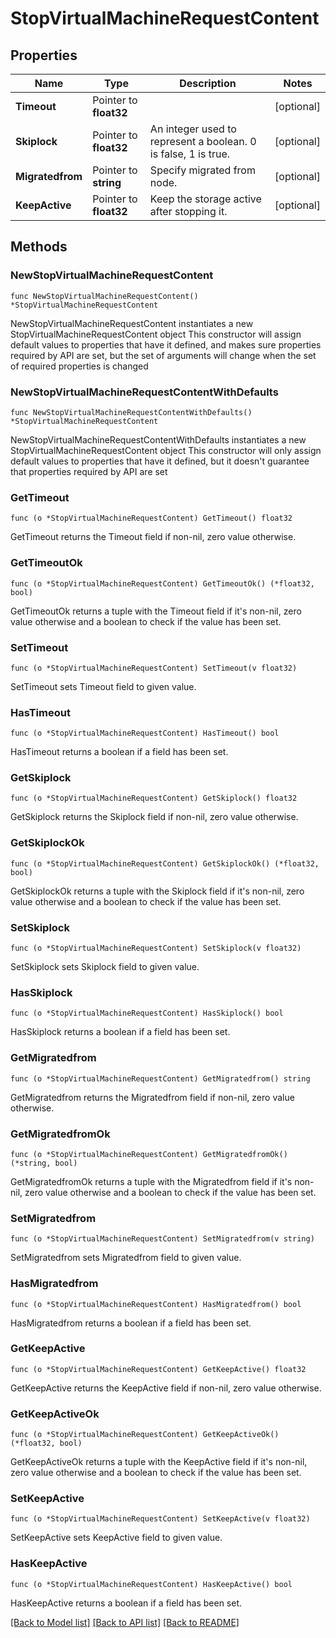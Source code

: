 # StopVirtualMachineRequestContent

## Properties

Name | Type | Description | Notes
------------ | ------------- | ------------- | -------------
**Timeout** | Pointer to **float32** |  | [optional] 
**Skiplock** | Pointer to **float32** | An integer used to represent a boolean. 0 is false, 1 is true. | [optional] 
**Migratedfrom** | Pointer to **string** | Specify migrated from node. | [optional] 
**KeepActive** | Pointer to **float32** | Keep the storage active after stopping it. | [optional] 

## Methods

### NewStopVirtualMachineRequestContent

`func NewStopVirtualMachineRequestContent() *StopVirtualMachineRequestContent`

NewStopVirtualMachineRequestContent instantiates a new StopVirtualMachineRequestContent object
This constructor will assign default values to properties that have it defined,
and makes sure properties required by API are set, but the set of arguments
will change when the set of required properties is changed

### NewStopVirtualMachineRequestContentWithDefaults

`func NewStopVirtualMachineRequestContentWithDefaults() *StopVirtualMachineRequestContent`

NewStopVirtualMachineRequestContentWithDefaults instantiates a new StopVirtualMachineRequestContent object
This constructor will only assign default values to properties that have it defined,
but it doesn't guarantee that properties required by API are set

### GetTimeout

`func (o *StopVirtualMachineRequestContent) GetTimeout() float32`

GetTimeout returns the Timeout field if non-nil, zero value otherwise.

### GetTimeoutOk

`func (o *StopVirtualMachineRequestContent) GetTimeoutOk() (*float32, bool)`

GetTimeoutOk returns a tuple with the Timeout field if it's non-nil, zero value otherwise
and a boolean to check if the value has been set.

### SetTimeout

`func (o *StopVirtualMachineRequestContent) SetTimeout(v float32)`

SetTimeout sets Timeout field to given value.

### HasTimeout

`func (o *StopVirtualMachineRequestContent) HasTimeout() bool`

HasTimeout returns a boolean if a field has been set.

### GetSkiplock

`func (o *StopVirtualMachineRequestContent) GetSkiplock() float32`

GetSkiplock returns the Skiplock field if non-nil, zero value otherwise.

### GetSkiplockOk

`func (o *StopVirtualMachineRequestContent) GetSkiplockOk() (*float32, bool)`

GetSkiplockOk returns a tuple with the Skiplock field if it's non-nil, zero value otherwise
and a boolean to check if the value has been set.

### SetSkiplock

`func (o *StopVirtualMachineRequestContent) SetSkiplock(v float32)`

SetSkiplock sets Skiplock field to given value.

### HasSkiplock

`func (o *StopVirtualMachineRequestContent) HasSkiplock() bool`

HasSkiplock returns a boolean if a field has been set.

### GetMigratedfrom

`func (o *StopVirtualMachineRequestContent) GetMigratedfrom() string`

GetMigratedfrom returns the Migratedfrom field if non-nil, zero value otherwise.

### GetMigratedfromOk

`func (o *StopVirtualMachineRequestContent) GetMigratedfromOk() (*string, bool)`

GetMigratedfromOk returns a tuple with the Migratedfrom field if it's non-nil, zero value otherwise
and a boolean to check if the value has been set.

### SetMigratedfrom

`func (o *StopVirtualMachineRequestContent) SetMigratedfrom(v string)`

SetMigratedfrom sets Migratedfrom field to given value.

### HasMigratedfrom

`func (o *StopVirtualMachineRequestContent) HasMigratedfrom() bool`

HasMigratedfrom returns a boolean if a field has been set.

### GetKeepActive

`func (o *StopVirtualMachineRequestContent) GetKeepActive() float32`

GetKeepActive returns the KeepActive field if non-nil, zero value otherwise.

### GetKeepActiveOk

`func (o *StopVirtualMachineRequestContent) GetKeepActiveOk() (*float32, bool)`

GetKeepActiveOk returns a tuple with the KeepActive field if it's non-nil, zero value otherwise
and a boolean to check if the value has been set.

### SetKeepActive

`func (o *StopVirtualMachineRequestContent) SetKeepActive(v float32)`

SetKeepActive sets KeepActive field to given value.

### HasKeepActive

`func (o *StopVirtualMachineRequestContent) HasKeepActive() bool`

HasKeepActive returns a boolean if a field has been set.


[[Back to Model list]](../README.md#documentation-for-models) [[Back to API list]](../README.md#documentation-for-api-endpoints) [[Back to README]](../README.md)


